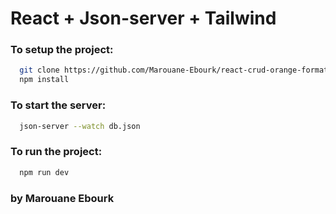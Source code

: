 # React + Json-server + Tailwind

### To setup the project:
  ```bash
    git clone https://github.com/Marouane-Ebourk/react-crud-orange-formation.git
    npm install
  ``` 
### To start the server:
  ```bash
    json-server --watch db.json
  ```
### To run the project:
  ```bash
    npm run dev
  ```

### by **Marouane Ebourk**